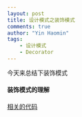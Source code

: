 ```yaml
---
layout: post
title: 设计模式之装饰模式
comments: true
author: "Yin Haomin"
tags:
    - 设计模式
    - Decorator
---
```


今天来总结下装饰模式<br>

#### 装饰模式的理解<br>
[相关的代码](https://github.com/yinhaomin/DesignPattern/tree/master/src/main/java/com/island/decorator)

#### 

